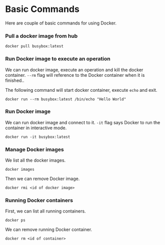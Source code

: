 # Basic Commands

Here are couple of basic commands for using Docker. 

### Pull a docker image from hub

```
docker pull busybox:latest
```

### Run Docker image to execute an operation

We can run docker image, execute an operation and kill the docker container. `--rm` flag will reference to the Docker container when it is finished..

The following command will start docker container, execute `echo` and exit.

```
docker run --rm busybox:latest /bin/echo "Hello World"
```

### Run Docker image

We can run docker image and connect to it. `-it` flag says Docker to run the container in interactive mode. 

```
docker run -it busybox:latest
```

### Manage Docker images

We list all the docker images. 

```
docker images
```

Then we can remove Docker image.

```
docker rmi <id of docker image>
```

### Running Docker containers

First, we can list all running containers. 

```
docker ps
```

We can remove running Docker container. 

```
docker rm <id of container>
```



